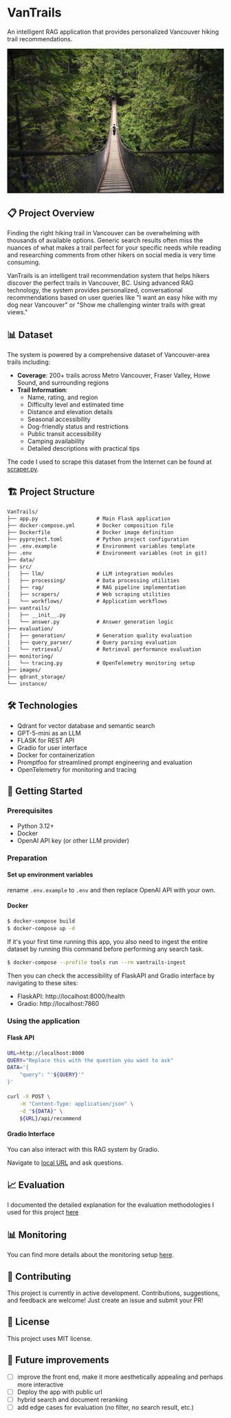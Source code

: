 # VanTrails

An intelligent RAG application that provides personalized Vancouver hiking trail recommendations.

![VanTrails Cover](images/cover.jpg)

## 📋 Project Overview

Finding the right hiking trail in Vancouver can be overwhelming with thousands of available options. Generic search results often miss the nuances of what makes a trail perfect for your specific needs while reading and researching comments from other hikers on social media is very time consuming.

VanTrails is an intelligent trail recommendation system that helps hikers discover the perfect trails in Vancouver, BC. Using advanced RAG technology, the system provides personalized, conversational recommendations based on user queries like "I want an easy hike with my dog near Vancouver" or "Show me challenging winter trails with great views."

## 📊 Dataset

The system is powered by a comprehensive dataset of Vancouver-area trails including:

- **Coverage**: 200+ trails across Metro Vancouver, Fraser Valley, Howe Sound, and surrounding regions
- **Trail Information**:
  - Name, rating, and region
  - Difficulty level and estimated time
  - Distance and elevation details
  - Seasonal accessibility
  - Dog-friendly status and restrictions
  - Public transit accessibility
  - Camping availability
  - Detailed descriptions with practical tips

The code I used to scrape this dataset from the Internet can be found at [scraper.py](src/scrapers/scraper.py).

## 🏗️ Project Structure

```
VanTrails/
├── app.py                   # Main Flask application
├── docker-compose.yml       # Docker composition file
├── Dockerfile               # Docker image definition
├── pyproject.toml           # Python project configuration
├── .env.example             # Environment variables template
├── .env                     # Environment variables (not in git)
├── data/               
├── src/
│   ├── llm/                 # LLM integration modules
│   ├── processing/          # Data processing utilities
│   ├── rag/                 # RAG pipeline implementation
│   ├── scrapers/            # Web scraping utilities
│   └── workflows/           # Application workflows
├── vantrails/
│   ├── __init__.py        
│   └── answer.py            # Answer generation logic
├── evaluation/           
│   ├── generation/          # Generation quality evaluation
│   ├── query_parser/        # Query parsing evaluation
│   └── retrieval/           # Retrieval performance evaluation
├── monitoring/
│   └── tracing.py           # OpenTelemetry monitoring setup
├── images/            
├── qdrant_storage/         
└── instance/                
```

## 🛠️ Technologies

- Qdrant for vector database and semantic search
- GPT-5-mini as an LLM
- FLASK for REST API
- Gradio for user interface
- Docker for containerization
- Promptfoo for streamlined prompt engineering and evaluation
- OpenTelemetry for monitoring and tracing

## 🚀 Getting Started

### Prerequisites
- Python 3.12+
- Docker
- OpenAI API key (or other LLM provider)

### Preparation

#### Set up environment variables

rename `.env.example` to `.env` and then replace OpenAI API with your own.

#### Docker

```bash
$ docker-compose build
$ docker-compose up -d
```

If it's your first time running this app, you also need to ingest the entire dataset by running this command before performing any search task.

```bash
$ docker-compose --profile tools run --rm vantrails-ingest
```

Then you can check the accessibility of FlaskAPI and Gradio interface by navigating to these sites:
- FlaskAPI: http://localhost:8000/health
- Gradio: http://localhost:7860

### Using the application

#### Flask API

```bash
URL=http://localhost:8000
QUERY="Replace this with the question you want to ask"
DATA='{
    "query": "'${QUERY}'"
}'

curl -X POST \
    -H "Content-Type: application/json" \
    -d "${DATA}" \
    ${URL}/api/recommend
```

#### Gradio Interface

You can also interact with this RAG system by Gradio.

Navigate to [local URL](http://127.0.0.1:7860) and ask questions.

## 📈 Evaluation

I documented the detailed explanation for the evaluation methodologies I used for this project [here](evaluation/README.md)

## 📊 Monitoring

You can find more details about the monitoring setup [here](monitoring/README.md).

## 🤝 Contributing

This project is currently in active development. Contributions, suggestions, and feedback are welcome! Just create an issue and submit your PR!

## 📄 License

This project uses MIT license.

## 🔮 Future improvements

- [ ] improve the front end, make it more aesthetically appealing and perhaps more interactive
- [ ] Deploy the app with public url
- [ ] hybrid search and document reranking
- [ ] add edge cases for evaluation (no filter, no search result, etc.)
